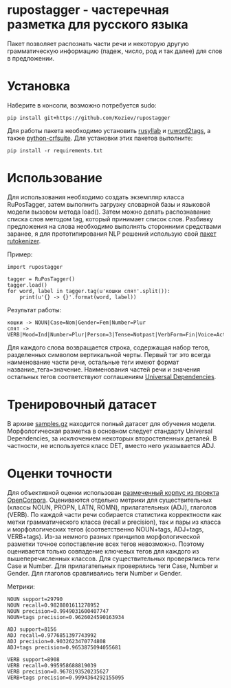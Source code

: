 # rupostagger - частеречная разметка для русского языка

Пакет позволяет распознать части речи и некоторую другую грамматическую
информацию (падеж, число, род и так далее) для слов в предложении.

# Установка

Наберите в консоли, возможно потребуется sudo:

```
pip install git+https://github.com/Koziev/rupostagger
```

Для работы пакета необходимо установить [rusyllab](https://github.com/Koziev/rusyllab)
и [ruword2tags](https://github.com/Koziev/ruword2tags), а также [python-crfsuite](https://python-crfsuite.readthedocs.io/en/latest/).
Для установки этих пакетов выполните:

```
pip install -r requirements.txt
```


# Использование

Для использования необходимо создать экземпляр класса RuPosTagger, затем
выполнить загрузку словарной базы и языковой модели вызовом метода load().
Затем можно делать распознавание списка слов методом tag, который принимает
список слов. Разбивку предложения на слова необходимо выполнять сторонними
средствами заранее, я для прототипирования NLP решений использую свой [пакет rutokenizer](https://github.com/Koziev/rutokenizer).

Пример:

```
import rupostagger

tagger = RuPosTagger()
tagger.load()
for word, label in tagger.tag(u'кошки спят'.split()):
	print(u'{} -> {}'.format(word, label))
```

Результат работы:

```
кошки -> NOUN|Case=Nom|Gender=Fem|Number=Plur
спят -> VERB|Mood=Ind|Number=Plur|Person=3|Tense=Notpast|VerbForm=Fin|Voice=Act
```

Для каждого слова возвращается строка, содержащая набор тегов, разделенных символом вертикальной черты. Первый
тэг это всегда наименование части речи, остальные теги имеют формат название_тега=значение. Наименования частей
речи и значения остальных тегов соответствуют соглашениям [Universal Dependencies](https://universaldependencies.org/).

# Тренировочный датасет

В архиве [samples.gz](https://github.com/Koziev/rupostagger/tmp/samples.gz) находится полный датасет для обучения модели. Морфологическая разметка в основном следует стандарту
Universal Dependencies, за исключением некоторых второстепенных деталей. В частности, не используется класс DET, вместо
него указывается ADJ.

# Оценки точности

Для объективной оценки использован [размеченный корпус из проекта OpenCorpora](http://opencorpora.org/files/export/annot/annot.opcorpora.no_ambig.xml.bz2).
Оцениваются отдельно метрики для существительных (классы NOUN, PROPN, LATN, ROMN),
прилагательных (ADJ), глаголов (VERB). По каждой части речи собирается статистика корректности
как метки грамматического класса (recall и precision), так и пары из класса
и морфологических тегов (соответственно NOUN+tags,
ADJ+tags, VERB+tags).  Из-за немного разных принципов морфологической
разметки точное сопоставление всех тегов невозможно. Поэтому оценивается
только совпадение ключевых тегов для каждого
из вышеперечисленных классов.  Для существительных проверялись теги Case и Number.
Для прилагательных проверялись теги Case, Number и Gender. Для глаголов
сравливались теги Number и Gender.

Метрики:

```
NOUN support=29790
NOUN recall=0.9828801611278952
NOUN precision=0.9949031600407747
NOUN+tags precision=0.9626024590163934

ADJ support=8156
ADJ recall=0.9776851397743992
ADJ precision=0.9032623470774808
ADJ+tags precision=0.9653875094055681

VERB support=8908
VERB recall=0.995958688819039
VERB precision=0.9678193520235627
VERB+tags precision=0.9994364292155095
```
